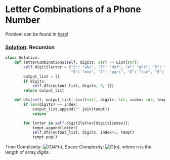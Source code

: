 # Letter Combinations of a Phone Number

Problem can be found in [here](https://leetcode.com/problems/letter-combinations-of-a-phone-number)!

### [Solution](/Recursion/17-LetterCombinationsofaPhoneNumber/solution.py): Recursion

```python
class Solution:
    def letterCombinations(self, digits: str) -> List[str]:
        self.digit2letter = {"2": "abc", "3": "def", "4": "ghi", "5": "jkl",
                             "6": "mno", "7": "pqrs", "8": "tuv", "9": "wxyz"}
        output_list = []
        if digits:
            self.dfs(output_list, digits, 0, [])
        return output_list

    def dfs(self, output_list: List[str], digits: str, index: int, tempt: List[int]):
        if len(digits) == index:
            output_list.append("".join(tempt))
            return

        for letter in self.digit2letter[digits[index]]:
            tempt.append(letter)
            self.dfs(output_list, digits, index+1, tempt)
            tempt.pop()
```

Time Complexity: ![O(4^n)](<https://latex.codecogs.com/svg.image?\inline&space;O(4^n)>), Space Complexity: ![O(n)](<https://latex.codecogs.com/svg.image?\inline&space;O(n)>), where n is the length of array $digits$.
